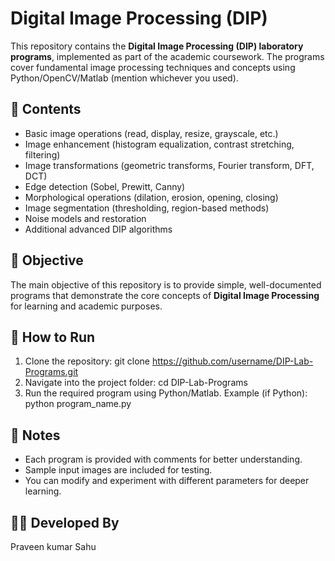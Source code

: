 # Digital Image Processing (DIP) 
This repository contains the **Digital Image Processing (DIP) laboratory programs**, implemented as part of the academic coursework. The programs cover fundamental image processing techniques and concepts using Python/OpenCV/Matlab (mention whichever you used).
## 📌 Contents
* Basic image operations (read, display, resize, grayscale, etc.)
* Image enhancement (histogram equalization, contrast stretching, filtering)
* Image transformations (geometric transforms, Fourier transform, DFT, DCT)
* Edge detection (Sobel, Prewitt, Canny)
* Morphological operations (dilation, erosion, opening, closing)
* Image segmentation (thresholding, region-based methods)
* Noise models and restoration
* Additional advanced DIP algorithms
## 🎯 Objective
The main objective of this repository is to provide simple, well-documented programs that demonstrate the core concepts of **Digital Image Processing** for learning and academic purposes.
## 🚀 How to Run
1. Clone the repository:
   git clone https://github.com/username/DIP-Lab-Programs.git
2. Navigate into the project folder:
   cd DIP-Lab-Programs
3. Run the required program using Python/Matlab. Example (if Python):
   python program_name.py
## 📝 Notes
* Each program is provided with comments for better understanding.
* Sample input images are included for testing.
* You can modify and experiment with different parameters for deeper learning.
## 👨‍💻 Developed By
Praveen kumar Sahu

